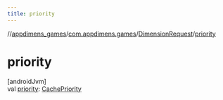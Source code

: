 ```yaml
---
title: priority
---
```

//[appdimens_games](../../../index.html)/[com.appdimens.games](../index.html)/[DimensionRequest](index.html)/[priority](priority.html)



# priority



[androidJvm]\
val [priority](priority.html): [CachePriority](../-cache-priority/index.html)



